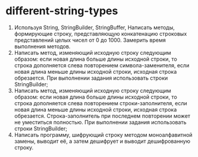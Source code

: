 # different-string-types
1.	Используя String, StringBuilder, StringBuffer, Написать методы, формирующие строку, представляющую конкатенацию строковых представлений целых чисел от 0 до 1000. Замерить время выполнения методов.
2.	Написать метод, изменяющий исходную строку следующим образом: если новая длина больше длины исходной строки, то строка дополняется слева повторением символа-заменителя, если новая длина меньше длины исходной строки, исходная строка обрезается. При выполнении задания использовать строки StringBuilder;
3.	Написать метод, изменяющий исходную строку следующим образом: если новая длина больше длины исходной строки, то строка дополняется слева повторением строки-заполнителя, если новая длина меньше длины исходной строки, исходная строка обрезается. Строка-заполнитель при последнем повторении может не уместиться полностью. При выполнении задания использовать строки StringBuilder;
4.	Написать программу, шифрующий строку методом моноалфавитной замены, выводит её, а затем дешифрует и выводит дешифрованную строку. 
